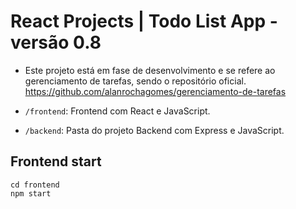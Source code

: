 # React Projects | Todo List App - versão 0.8

- Este projeto está em fase de desenvolvimento e se refere ao gerenciamento de tarefas, sendo o repositório oficial.
https://github.com/alanrochagomes/gerenciamento-de-tarefas

- `/frontend`: Frontend com React e JavaScript.
- `/backend`: Pasta do projeto Backend com Express e JavaScript.

## Frontend start

```
cd frontend
npm start
```

